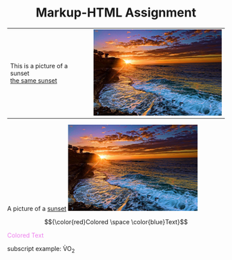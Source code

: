 <!DOCTYPE html>
<html>
<h1 style="text-align:center;">Markup-HTML Assignment</h1> 

<table>
<tr>
  <td>This is a picture of a sunset<br>
  <a href="https://github.com/Yamlambss/KNES381/tree/main/images/sunset.jpg">the same sunset</a> 
  </td> 
  <td><img src="/images/sunset.jpg" alt="a beautiful sunset"height="200" width="300"></td>
</tr>
</table>

<p>
  A picture of a 
  <a href="https://github.com/Yamlambss/KNES381/tree/main/images/sunset.jpg">sunset</a>
  <img src="/images/sunset.jpg" alt="a beautiful sunset" height="200" width="300">
</p>
  
$${\color{red}Colored \space \color{blue}Text}$$
<p style="color:#ee82ee;">Colored Text</p>

subscript example: V&#768;O<sub>2</sub> 
</html>
